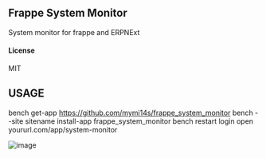 ## Frappe System Monitor

System monitor for frappe and ERPNExt

#### License

MIT


## USAGE
bench get-app https://github.com/mymi14s/frappe_system_monitor
bench --site sitename install-app frappe_system_monitor
bench restart
login 
open yoururl.com/app/system-monitor

![image](https://user-images.githubusercontent.com/10146518/164576659-861f767e-5891-4d0b-8cf6-4ddf981ef310.png)
